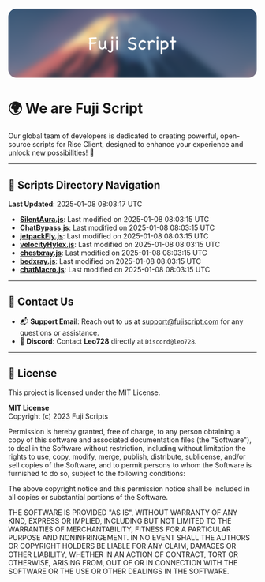 ![Banner](.github/b.webp)

# 🌍 **We are Fuji Script**

Our global team of developers is dedicated to creating powerful, open-source scripts for Rise Client, designed to enhance your experience and unlock new possibilities! 🌟

---
<!-- SCRIPTS_NAVIGATION_START -->
## 📂 **Scripts Directory Navigation**

**Last Updated**: 2025-01-08 08:03:17 UTC

- **[SilentAura.js](scripts/SilentAura.js)**: Last modified on 2025-01-08 08:03:15 UTC
- **[ChatBypass.js](scripts/ChatBypass.js)**: Last modified on 2025-01-08 08:03:15 UTC
- **[jetpackFly.js](scripts/jetpackFly.js)**: Last modified on 2025-01-08 08:03:15 UTC
- **[velocityHylex.js](scripts/velocityHylex.js)**: Last modified on 2025-01-08 08:03:15 UTC
- **[chestxray.js](scripts/chestxray.js)**: Last modified on 2025-01-08 08:03:15 UTC
- **[bedxray.js](scripts/bedxray.js)**: Last modified on 2025-01-08 08:03:15 UTC
- **[chatMacro.js](scripts/chatMacro.js)**: Last modified on 2025-01-08 08:03:15 UTC

<!-- SCRIPTS_NAVIGATION_END -->

---

## 💬 **Contact Us**  
- 📬 **Support Email**: Reach out to us at [support@fujiscript.com](mailto:support@fujiscript.com) for any questions or assistance.  
- 💬 **Discord**: Contact **Leo728** directly at `Discord@leo728`.

---

## 📜 **License**

This project is licensed under the MIT License.  

**MIT License**  
Copyright (c) 2023 Fuji Scripts  

Permission is hereby granted, free of charge, to any person obtaining a copy of this software and associated documentation files (the "Software"), to deal in the Software without restriction, including without limitation the rights to use, copy, modify, merge, publish, distribute, sublicense, and/or sell copies of the Software, and to permit persons to whom the Software is furnished to do so, subject to the following conditions:  

The above copyright notice and this permission notice shall be included in all copies or substantial portions of the Software.  

THE SOFTWARE IS PROVIDED "AS IS", WITHOUT WARRANTY OF ANY KIND, EXPRESS OR IMPLIED, INCLUDING BUT NOT LIMITED TO THE WARRANTIES OF MERCHANTABILITY, FITNESS FOR A PARTICULAR PURPOSE AND NONINFRINGEMENT. IN NO EVENT SHALL THE AUTHORS OR COPYRIGHT HOLDERS BE LIABLE FOR ANY CLAIM, DAMAGES OR OTHER LIABILITY, WHETHER IN AN ACTION OF CONTRACT, TORT OR OTHERWISE, ARISING FROM, OUT OF OR IN CONNECTION WITH THE SOFTWARE OR THE USE OR OTHER DEALINGS IN THE SOFTWARE.  
